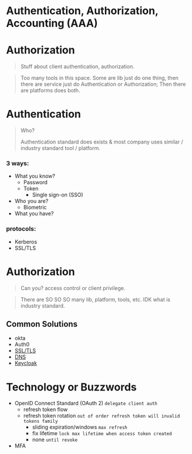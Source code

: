 # Authentication, Authorization, Accounting (AAA)
# Authorization
> Stuff about client authentication, authorization.

> Too many tools in this space. Some are lib just do one thing, then there are service just do Authentication or Authorization; Then there are platforms does both.

# Authentication
> Who?
> 
> Authentication standard does exists & most company uses similar / industry standard tool / platform.

### 3 ways:
- What you know?
  - Password
  - Token
    - Single sign-on (SSO)
- Who you are?
  - Biometric
- What you have?

### protocols:
- Kerberos
- SSL/TLS

# Authorization
> Can you? access control or client privilege.

> There are SO SO SO many lib, platform, tools, etc. IDK what is industry standard.


## Common Solutions
- okta
- Auth0
- [SSL/TLS](/devOps/network/security.md)
- [DNS](/devOps/network/dns.md)
- [Keycloak](/test/keycloak/README.md)

# Technology or Buzzwords
- OpenID Connect Standard (OAuth 2) `delegate client auth`
  - refresh token flow
  - refresh token rotation `out of order refresh token will invalid tokens family`
    - sliding expiration/windows `max refresh`
    - fix lifetime `lock max lifetime when access token created`
    - none `until revoke`
- MFA